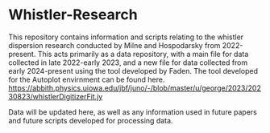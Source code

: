 # Whistler-Research
This repository contains information and scripts relating to the whistler dispersion research conducted by Milne and Hospodarsky from 2022-present. 
This acts primarily as a data repository, with a main file for data collected in late 2022-early 2023, and a new file for data collected from early 2024-present using the tool developed by Faden.
The tool developed for the Autoplot envirnment can be found here.
https://abbith.physics.uiowa.edu/jbf/juno/-/blob/master/u/george/2023/20230823/whistlerDigitizerFit.jy

Data will be updated here, as well as any information used in future papers and future scripts developed for processing data.
